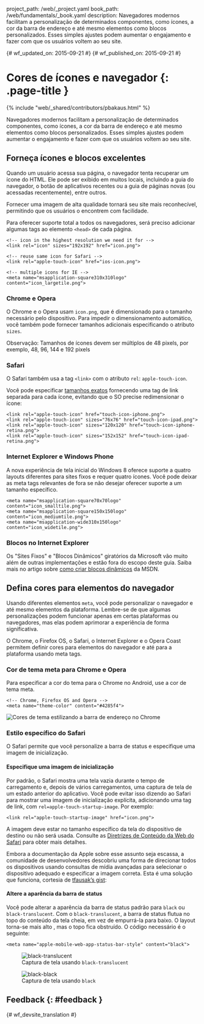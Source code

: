 project_path: /web/_project.yaml book_path: /web/fundamentals/_book.yaml description: Navegadores modernos facilitam a personalização de determinados componentes, como ícones, a cor da barra de endereço e até mesmo elementos como blocos personalizados. Esses simples ajustes podem aumentar o engajamento e fazer com que os usuários voltem ao seu site.

{# wf_updated_on: 2015-09-21 #} {# wf_published_on: 2015-09-21 #}

# Cores de ícones e navegador {: .page-title }

{% include "web/_shared/contributors/pbakaus.html" %}

Navegadores modernos facilitam a personalização de determinados componentes, como ícones, a cor da barra de endereço e até mesmo elementos como blocos personalizados. Esses simples ajustes podem aumentar o engajamento e fazer com que os usuários voltem ao seu site.

## Forneça ícones e blocos excelentes

Quando um usuário acessa sua página, o navegador tenta recuperar um ícone do HTML. Ele pode ser exibido em muitos locais, incluindo a guia do navegador, o botão de aplicativos recentes ou a guia de páginas novas (ou acessadas recentemente), entre outros.

Fornecer uma imagem de alta qualidade tornará seu site mais reconhecível, permitindo que os usuários o encontrem com facilidade.

Para oferecer suporte total a todos os navegadores, será preciso adicionar algumas tags ao elemento `<head>` de cada página.

    <!-- icon in the highest resolution we need it for -->
    <link rel="icon" sizes="192x192" href="icon.png">
    
    <!-- reuse same icon for Safari -->
    <link rel="apple-touch-icon" href="ios-icon.png">
    
    <!-- multiple icons for IE -->
    <meta name="msapplication-square310x310logo" content="icon_largetile.png">
    

### Chrome e Opera

O Chrome e o Opera usam `icon.png`, que é dimensionado para o tamanho necessário pelo dispositivo. Para impedir o dimensionamento automático, você também pode fornecer tamanhos adicionais especificando o atributo `sizes`.

Observação: Tamanhos de ícones devem ser múltiplos de 48 pixels, por exemplo, 48, 96, 144 e 192 pixels

### Safari

O Safari também usa a tag `<link>` com o atributo `rel`: `apple-touch-icon`.

Você pode especificar [tamanhos exatos](https://developer.apple.com/library/ios/documentation/UserExperience/Conceptual/MobileHIG/IconMatrix.html#//apple_ref/doc/uid/TP40006556-CH27) fornecendo uma tag de link separada para cada ícone, evitando que o SO precise redimensionar o ícone:

    <link rel="apple-touch-icon" href="touch-icon-iphone.png">
    <link rel="apple-touch-icon" sizes="76x76" href="touch-icon-ipad.png">
    <link rel="apple-touch-icon" sizes="120x120" href="touch-icon-iphone-retina.png">
    <link rel="apple-touch-icon" sizes="152x152" href="touch-icon-ipad-retina.png">
    

### Internet Explorer e Windows Phone

A nova experiência de tela inicial do Windows 8 oferece suporte a quatro layouts diferentes para sites fixos e requer quatro ícones. Você pode deixar as meta tags relevantes de fora se não desejar oferecer suporte a um tamanho específico.

    <meta name="msapplication-square70x70logo" content="icon_smalltile.png">
    <meta name="msapplication-square150x150logo" content="icon_mediumtile.png">
    <meta name="msapplication-wide310x150logo" content="icon_widetile.png">
    

### Blocos no Internet Explorer

Os "Sites Fixos" e "Blocos Dinâmicos" giratórios da Microsoft vão muito além de outras implementações e estão fora do escopo deste guia. Saiba mais no artigo sobre [como criar blocos dinâmicos](//msdn.microsoft.com/en-us/library/ie/dn455115(v=vs.85).aspx) da MSDN.

## Defina cores para elementos do navegador

Usando diferentes elementos `meta`, você pode personalizar o navegador e até mesmo elementos da plataforma. Lembre-se de que algumas personalizações podem funcionar apenas em certas plataformas ou navegadores, mas elas podem aprimorar a experiência de forma significativa.

O Chrome, o Firefox OS, o Safari, o Internet Explorer e o Opera Coast permitem definir cores para elementos do navegador e até para a plataforma usando meta tags.

### Cor de tema meta para Chrome e Opera

Para especificar a cor do tema para o Chrome no Android, use a cor de tema meta.

    <!-- Chrome, Firefox OS and Opera -->
    <meta name="theme-color" content="#4285f4">
    

<img src="imgs/theme-color.png" alt="Cores de tema estilizando a barra de endereço no Chrome" />

### Estilo específico do Safari

O Safari permite que você personalize a barra de status e especifique uma imagem de inicialização.

#### Especifique uma imagem de inicialização

Por padrão, o Safari mostra uma tela vazia durante o tempo de carregamento e, depois de vários carregamentos, uma captura de tela de um estado anterior do aplicativo. Você pode evitar isso dizendo ao Safari para mostrar uma imagem de inicialização explícita, adicionando uma tag de link, com `rel=apple-touch-startup-image`. Por exemplo:

    <link rel="apple-touch-startup-image" href="icon.png">
    

A imagem deve estar no tamanho específico da tela do dispositivo de destino ou não será usada. Consulte as [Diretrizes de Conteúdo da Web do Safari](//developer.apple.com/library/ios/documentation/AppleApplications/Reference/SafariWebContent/ConfiguringWebApplications/ConfiguringWebApplications.html) para obter mais detalhes.

Embora a documentação da Apple sobre esse assunto seja escassa, a comunidade de desenvolvedores descobriu uma forma de direcionar todos os dispositivos usando consultas de mídia avançadas para selecionar o dispositivo adequado e especificar a imagem correta. Esta é uma solução que funciona, cortesia de [tfausak’s gist](//gist.github.com/tfausak/2222823):

#### Altere a aparência da barra de status

Você pode alterar a aparência da barra de status padrão para `black` ou `black-translucent`. Com o `black-translucent`, a barra de status flutua no topo do conteúdo da tela cheia, em vez de empurrá-la para baixo. O layout torna-se mais alto , mas o topo fica obstruído. O código necessário é o seguinte:

    <meta name="apple-mobile-web-app-status-bar-style" content="black">
    

<div class="attempt-left">
  <figure>
    <img src="imgs/status-bar-translucent.png" srcset="imgs/status-bar-translucent.png 1x, imgs/status-bar-translucent-2x.png 2x" alt="black-translucent">
    <figcaption>Captura de tela usando  <code>black-translucent</code></figcaption>
  </figure>
</div>

<div class="attempt-right">
  <figure>
    <img src="imgs/status-bar-black.png" srcset="imgs/status-bar-black.png 1x, imgs/status-bar-black-2x.png 2x" alt="black-black">
    <figcaption>Captura de tela usando  <code>black</code></figcaption>
  </figure>
</div>

<div style="clear:both;"></div>

## Feedback {: #feedback }

{# wf_devsite_translation #}